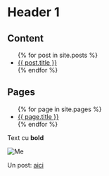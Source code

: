 # Header 1

## Content

<ul>
  {% for post in site.posts %}
    <li>
      <a href="{{ post.url }}">{{ post.title }}</a>
    </li>
  {% endfor %}
</ul>

## Pages

<ul>
  {% for page in site.pages %}
    <li>
      <a href="{{ page.url }}">{{ page.title }}</a>
    </li>
  {% endfor %}
</ul>

Text cu **bold**

![Me]([https://github.com/RazvanNan/razvannan.github.io/blob/main/3A7888A1-8256-4835-9C6A-060C36BDF92A.jpeg?raw=true](https://avatars.githubusercontent.com/u/29168778?v=4))


Un post: [aici](https://razvannan.github.io/Post1)
